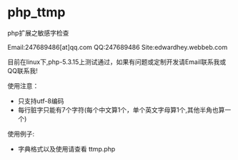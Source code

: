 php_ttmp
========

php扩展之敏感字检查

Email:247689486[at]qq.com
QQ:247689486
Site:edwardhey.webbeb.com

目前在linux下,php-5.3.15上测试通过，如果有问题或定制开发请Email联系我或QQ联系我!

使用注意：
* 只支持utf-8编码
* 每行脏字只能有7个字符(每个中文算1个，单个英文字母算1个,其他半角也算一个)


使用例子:
* 字典格式以及使用请查看 ttmp.php
